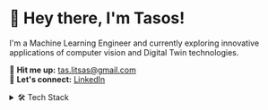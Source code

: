 # 👋 Hey there, I'm Tasos!

I'm a Machine Learning Engineer and currently exploring innovative applications of computer vision and Digital Twin technologies.


📧 **Hit me up:** [tas.litsas@gmail.com](mailto:tas.litsas@gmail.com)  
🔗 **Let's connect:** [LinkedIn](https://www.linkedin.com/in/anastasislitsas/)  

<details>
  <summary>🛠 Tech Stack</summary>

  - **Programming Languages:** Python, Java, OCaml, Typescript
  - **Database Management:** MySQL, FlinkSQL
  - **Machine Learning Libraries:** NumPy, Pandas, Scikit-learn
  - **Deep Learning Frameworks:** TensorFlow, Keras, PyTorch
  - **Data Visualization Tools:** Tableau, Power BI
  - **DevOps & Cloud:** AWS S3, Docker
  - **Version Control:** GitHub
  - **Other Libraries:** Matplotlib, Cv2, Transformers, Pennylane
  - **Data Engineering:** Apache Flink, Data warehouses, ETL processes
</details>

